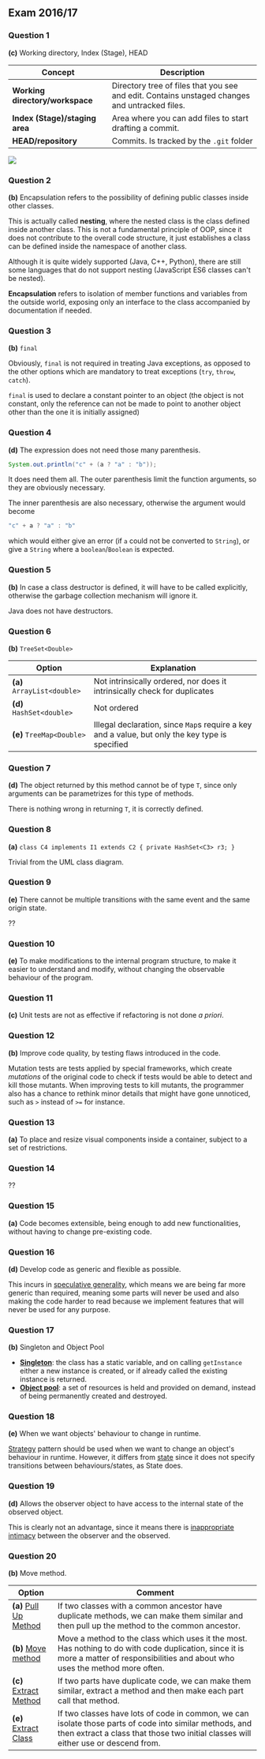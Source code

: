 ## Exam 2016/17

### Question 1

**(c)** Working directory, Index (Stage), HEAD

| Concept                         | Description |
|---------------------------------|-------------|
| **Working directory/workspace** | Directory tree of files that you see and edit. Contains unstaged changes and untracked files. |
| **Index (Stage)/staging area**  | Area where you can add files to start drafting a commit. |
| **HEAD/repository**             | Commits. Is tracked by the `.git` folder |

![](https://i.stack.imgur.com/naws3.png)

### Question 2

**(b)** Encapsulation refers to the possibility of defining public classes inside other classes.

This is actually called **nesting**, where the nested class is the class defined inside another class. This is not a fundamental principle of OOP, since it does not contribute to the overall code structure, it just establishes a class can be defined inside the namespace of another class.

Although it is quite widely supported (Java, C++, Python), there are still some languages that do not support nesting (JavaScript ES6 classes can't be nested).

**Encapsulation** refers to isolation of member functions and variables from the outside world, exposing only an interface to the class accompanied by documentation if needed.

### Question 3

**(b)** `final`

Obviously, `final` is not required in treating Java exceptions, as opposed to the other options which are mandatory to treat exceptions (`try`, `throw`, `catch`).

`final` is used to declare a constant pointer to an object (the object is not constant, only the reference can not be made to point to another object other than the one it is initially assigned)

### Question 4

**(d)** The expression does not need those many parenthesis.

```java
System.out.println("c" + (a ? "a" : "b"));
```
It does need them all. The outer parenthesis limit the function arguments, so they are obviously necessary.

The inner parenthesis are also necessary, otherwise the argument would become

```java
"c" + a ? "a" : "b"
```

which would either give an error (if `a` could not be converted to `String`), or give a `String` where a `boolean`/`Boolean` is expected.

### Question 5

**(b)** In case a class destructor is defined, it will have to be called explicitly, otherwise the garbage collection mechanism will ignore it.

Java does not have destructors.

### Question 6

**(b)** `TreeSet<Double>`

| Option | Explanation |
|--------|-------------|
| **(a)** `ArrayList<double>` | Not intrinsically ordered, nor does it intrinsically check for duplicates |
| **(d)** `HashSet<double>` | Not ordered |
| **(e)** `TreeMap<Double>` | Illegal declaration, since `Map`s require a key and a value, but only the key type is specified |

### Question 7

**(d)** The object returned by this method cannot be of type `T`, since only arguments can be parametrizes for this type of methods.

There is nothing wrong in returning `T`, it is correctly defined.

### Question 8

**(a)** `class C4 implements I1 extends C2 { private HashSet<C3> r3; }`

Trivial from the UML class diagram.

### Question 9

**(e)** There cannot be multiple transitions with the same event and the same origin state.

??

### Question 10

**(e)** To make modifications to the internal program structure, to make it easier to understand and modify, without changing the observable behaviour of the program.

### Question 11

**(c)** Unit tests are not as effective if refactoring is not done *a priori*.

### Question 12

**(b)** Improve code quality, by testing flaws introduced in the code.

Mutation tests are tests applied by special frameworks, which create *mutations* of the original code to check if tests would be able to detect and kill those mutants. When improving tests to kill mutants, the programmer also has a chance to rethink minor details that might have gone unnoticed, such as `>` instead of `>=` for instance.

### Question 13

**(a)** To place and resize visual components inside a container, subject to a set of restrictions.

### Question 14

??

### Question 15

**(a)** Code becomes extensible, being enough to add new functionalities, without having to change pre-existing code.

### Question 16

**(d)** Develop code as generic and flexible as possible.

This incurs in [speculative generality](https://refactoring.guru/smells/speculative-generality), which means we are being far more generic than required, meaning some parts will never be used and also making the code harder to read because we implement features that will never be used for any purpose.

### Question 17

**(b)** Singleton and Object Pool

- [**Singleton**](https://refactoring.guru/design-patterns/singleton): the class has a static variable, and on calling `getInstance` either a new instance is created, or if already called the existing instance is returned.
- [**Object pool**](https://en.wikipedia.org/wiki/Object_pool_pattern): a set of resources is held and provided on demand, instead of being permanently created and destroyed.

### Question 18

**(e)** When we want objects' behaviour to change in runtime.

[Strategy](https://refactoring.guru/design-patterns/strategy) pattern should be used when we want to change an object's behaviour in runtime. However, it differs from [state](https://refactoring.guru/design-patterns/state) since it does not specify transitions between behaviours/states, as State does.

### Question 19

**(d)** Allows the observer object to have access to the internal state of the observed object.

This is clearly not an advantage, since it means there is [inappropriate intimacy](https://refactoring.guru/smells/inappropriate-intimacy) between the observer and the observed.

### Question 20

**(b)** Move method.

| Option | Comment |
|--------|---------|
| **(a)** [Pull Up Method](https://refactoring.guru/pull-up-method) | If two classes with a common ancestor have duplicate methods, we can make them similar and then pull up the method to the common ancestor. |
| **(b)** [Move method](https://refactoring.guru/move-method) | Move a method to the class which uses it the most. Has nothing to do with code duplication, since it is more a matter of responsibilities and about who uses the method more often. |
| **(c)** [Extract Method](https://refactoring.guru/extract-method) | If two parts have duplicate code, we can make them similar, extract a method and then make each part call that method. |
| **(e)** [Extract Class](https://refactoring.guru/extract-class) | If two classes have lots of code in common, we can isolate those parts of code into similar methods, and then extract a class that those two initial classes will either use or descend from. |
